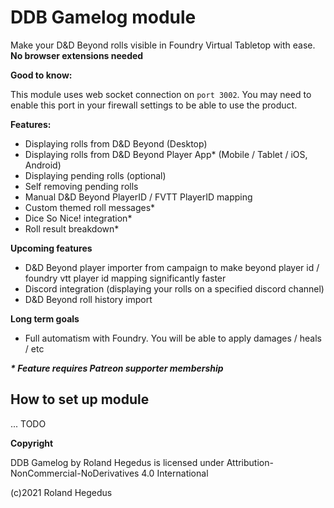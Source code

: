 # DDB Gamelog module

Make your D&D Beyond rolls visible in Foundry Virtual Tabletop with ease. **No browser extensions needed**

**Good to know:**

This module uses web socket connection on `port 3002`. You may need to enable this port in your firewall settings to be able to use the product.

**Features:**

- Displaying rolls from D&D Beyond (Desktop)
- Displaying rolls from D&D Beyond Player App* (Mobile / Tablet / iOS, Android)
- Displaying pending rolls (optional)
- Self removing pending rolls 
- Manual D&D Beyond PlayerID / FVTT PlayerID mapping
- Custom themed roll messages*
- Dice So Nice! integration*
- Roll result breakdown*

**Upcoming features**

- D&D Beyond player importer from campaign to make beyond player id / foundry vtt player id mapping significantly faster
- Discord integration (displaying your rolls on a specified discord channel)
- D&D Beyond roll history import

**Long term goals**

- Full automatism with Foundry. You will be able to apply damages / heals / etc

___* Feature requires Patreon supporter membership___

## How to set up module

... TODO


**Copyright**

DDB Gamelog by Roland Hegedus is licensed under Attribution-NonCommercial-NoDerivatives 4.0 International 

(c)2021 Roland Hegedus
